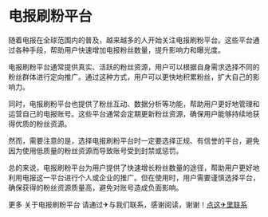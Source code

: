 # 电报刷粉平台

随着电报在全球范围内的普及，越来越多的人开始关注电报刷粉平台。这些平台通过各种手段，帮助用户快速增加电报粉丝数量，提升影响力和曝光度。

电报刷粉平台通常提供真实、活跃的粉丝资源，用户可以根据自身需求选择不同的粉丝群体进行定向推广。通过这种方式，用户可以更快地积累粉丝，扩大自己的影响力。

同时，电报刷粉平台也提供了粉丝互动、数据分析等功能，帮助用户更好地管理和运营自己的电报账号。这些平台通常会定期更新粉丝资源，确保用户能够持续地获得优质的粉丝资源。

然而，需要注意的是，选择电报刷粉平台时一定要选择正规、有信誉的平台，避免因为使用低质量的粉丝资源而导致账号受到封禁或惩罚。

总的来说，电报刷粉平台为用户提供了快速增长粉丝数量的途径，帮助用户更好地利用电报这一平台进行个人或企业的推广。但在使用时，用户需要谨慎选择平台，确保获得的粉丝资源质量高，避免对账号造成负面影响。

更多 关于电报刷粉平台 请通过✈与我们联系，感谢阅读，谢谢！[点这✈里联系](https://d.k02.cc)